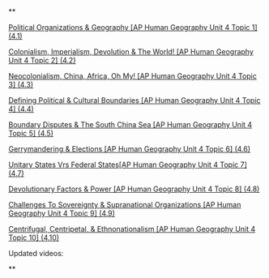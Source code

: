 **

[Political Organizations & Geography [AP Human Geography Unit 4 Topic 1] (4.1)](https://www.youtube.com/watch?v=Vq3WPx47QUM&list=PL-R0qM-A09uzmvZjW5_-aYI9AsvJqFwWr)

[Colonialism, Imperialism, Devolution & The World! [AP Human Geography Unit 4 Topic 2] (4.2)](https://www.youtube.com/watch?v=AFl9adp-g1w&list=PL-R0qM-A09uzmvZjW5_-aYI9AsvJqFwWr&index=2)

[Neocolonialism, China, Africa, Oh My! [AP Human Geography Unit 4 Topic 3] (4.3)](https://www.youtube.com/watch?v=VGMFRxzvHPs&list=PL-R0qM-A09uzmvZjW5_-aYI9AsvJqFwWr&index=4)

[Defining Political & Cultural Boundaries [AP Human Geography Unit 4 Topic 4] (4.4)](https://www.youtube.com/watch?v=M349S8uFwZI&list=PL-R0qM-A09uzmvZjW5_-aYI9AsvJqFwWr&index=5)

[Boundary Disputes & The South China Sea [AP Human Geography Unit 4 Topic 5] (4.5)](https://www.youtube.com/watch?v=tD4p0yKqV-k&list=PL-R0qM-A09uzmvZjW5_-aYI9AsvJqFwWr&index=6)

[Gerrymandering & Elections [AP Human Geography Unit 4 Topic 6] (4.6)](https://www.youtube.com/watch?v=NgIJKAyQMro&list=PL-R0qM-A09uzmvZjW5_-aYI9AsvJqFwWr&index=7)

[Unitary States Vrs Federal States[AP Human Geography Unit 4 Topic 7] (4.7)](https://www.youtube.com/watch?v=ONagNEp_Qcw&list=PL-R0qM-A09uzmvZjW5_-aYI9AsvJqFwWr&index=9)

[Devolutionary Factors & Power [AP Human Geography Unit 4 Topic 8] (4.8)](https://www.youtube.com/watch?v=gDfGB1kVi1E&list=PL-R0qM-A09uzmvZjW5_-aYI9AsvJqFwWr&index=10)

[Challenges To Sovereignty & Supranational Organizations [AP Human Geography Unit 4 Topic 9] (4.9)](https://www.youtube.com/watch?v=MYL_UYqvzOI&list=PL-R0qM-A09uzmvZjW5_-aYI9AsvJqFwWr&index=11)

[Centrifugal, Centripetal, & Ethnonationalism [AP Human Geography Unit 4 Topic 10] (4.10)](https://www.youtube.com/watch?v=EhJIjCrcHNY&list=PL-R0qM-A09uzmvZjW5_-aYI9AsvJqFwWr&index=12)  
  

Updated videos:

  
**